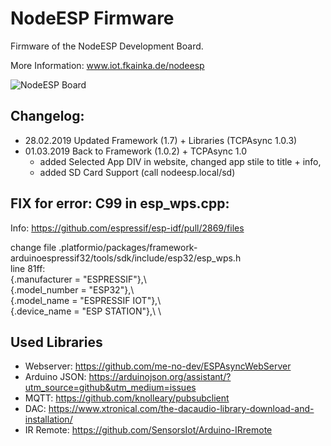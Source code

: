 # NodeESP Firmware
Firmware of the NodeESP Development Board.

More Information: www.iot.fkainka.de/nodeesp

![NodeESP Board](https://iot.fkainka.de/wp-content/uploads/2018/10/board1-1024x402.jpg)

## Changelog:
  * 28.02.2019 Updated Framework (1.7) + Libraries (TCPAsync 1.0.3)
  * 01.03.2019 Back to Framework (1.0.2) +  TCPAsync 1.0
    * added Selected App DIV in website, changed app stile to title +  info,
    * added SD Card Support (call nodeesp.local/sd)

## FIX for error: C99 in esp_wps.cpp:
  Info: https://github.com/espressif/esp-idf/pull/2869/files

  change file .platformio/packages/framework-arduinoespressif32/tools/sdk/include/esp32/esp_wps.h\
  line 81ff:\
    {.manufacturer = "ESPRESSIF"},\\ \
    {.model_number = "ESP32"},\\  \
    {.model_name = "ESPRESSIF IOT"},\\  \
    {.device_name = "ESP STATION"},\\  \

## Used Libraries
  * Webserver:    https://github.com/me-no-dev/ESPAsyncWebServer
  * Arduino JSON: https://arduinojson.org/assistant/?utm_source=github&utm_medium=issues
  * MQTT:         https://github.com/knolleary/pubsubclient
  * DAC:          https://www.xtronical.com/the-dacaudio-library-download-and-installation/
  * IR Remote:    https://github.com/SensorsIot/Arduino-IRremote
